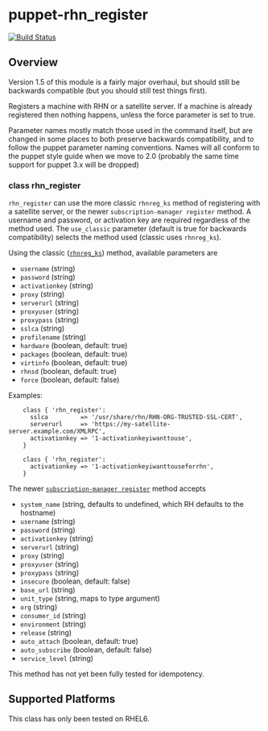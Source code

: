 puppet-rhn_register
===================

[![Build Status](https://travis-ci.org/pcfens/puppet-rhn_register.svg?branch=master)](https://travis-ci.org/pcfens/puppet-rhn_register)

## Overview

Version 1.5 of this module is a fairly major overhaul, but should still be backwards compatible (but you should still test
things first).

Registers a machine with RHN or a satellite server.  If a machine
is already registered then nothing happens, unless the force
parameter is set to true.

Parameter names mostly match those used in the command itself, but are changed in some places to both preserve
backwards compatibility, and to follow the puppet parameter naming conventions. Names will all conform to the
puppet style guide when we move to 2.0 (probably the same time support for puppet 3.x will be dropped)

### class rhn_register

`rhn_register` can use the more classic `rhnreg_ks` method of registering with a satellite server,
or the newer `subscription-manager register` method. A username and password, or activation key
are required regardless of the method used. The `use_classic` parameter (default is true for
backwards compatibility) selects the method used (classic uses `rhnreg_ks`).

Using the classic ([`rhnreg_ks`](http://linux.die.net/man/8/rhnreg_ks)) method, available parameters are

* `username` (string)
* `password` (string)
* `activationkey` (string)
* `proxy` (string)
* `serverurl` (string)
* `proxyuser` (string)
* `proxypass` (string)
* `sslca` (string)
* `profilename` (string)
* `hardware` (boolean, default: true)
* `packages` (boolean, default: true)
* `virtinfo` (boolean, default: true)
* `rhnsd` (boolean, default: true)
* `force` (boolean, default: false)

Examples:
````puppet
    class { 'rhn_register':
      sslca         => '/usr/share/rhn/RHN-ORG-TRUSTED-SSL-CERT',
      serverurl     => 'https://my-satellite-server.example.com/XMLRPC',
      activationkey => '1-activationkeyiwanttouse',
    }

    class { 'rhn_register':
      activationkey => '1-activationkeyiwanttouseforrhn',
    }
````

The newer [`subscription-manager register`](https://access.redhat.com/documentation/en-US/Red_Hat_Subscription_Management/1/html/RHSM/registering-cmd.html) method accepts

* `system_name` (string, defaults to undefined, which RH defaults to the hostname)
* `username` (string)
* `password` (string)
* `activationkey` (string)
* `serverurl` (string)
* `proxy` (string)
* `proxyuser` (string)
* `proxypass` (string)
* `insecure` (boolean, default: false)
* `base_url` (string)
* `unit_type` (string, maps to type argument)
* `org` (string)
* `consumer_id` (string)
* `environment` (string)
* `release` (string)
* `auto_attach` (boolean, default: true)
* `auto_subscribe` (boolean, default: false)
* `service_level` (string)

This method has not yet been fully tested for idempotency.

## Supported Platforms

This class has only been tested on RHEL6.
